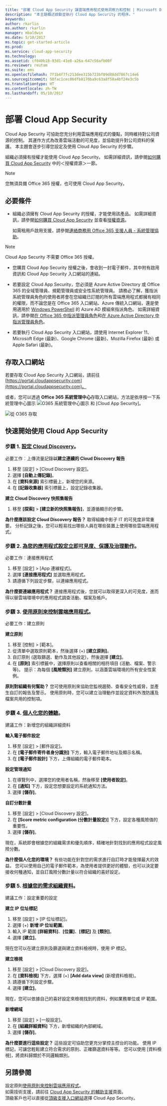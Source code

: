 ```yaml
---
title: "部署 Cloud App Security 讓雲端應用程式使用洞察力和控制 | Microsoft Docs"
description: "本主題概述啟動並執行 Cloud App Security 的程序。"
keywords: 
author: rkarlin
ms.author: rkarlin
manager: mbaldwin
ms.date: 5/10/2017
ms.topic: get-started-article
ms.prod: 
ms.service: cloud-app-security
ms.technology: 
ms.assetid: cf040b18-93d1-41e8-a26a-647c56afb00f
ms.reviewer: reutam
ms.suite: ems
ms.openlocfilehash: 7f1b4f7fc213dee315b723bf09d88dd7867c14e6
ms.sourcegitcommit: 50fac1cec86dfb8170ba9c63a8f58a4bf24e3c5b
ms.translationtype: HT
ms.contentlocale: zh-TW
ms.lasthandoff: 05/10/2017
---
```

# <a name="deploy-cloud-app-security"></a>部署 Cloud App Security
Cloud App Security 可協助您充分利用雲端應用程式的優點，同時維持對公司資源的控制。 其運作方式為改善雲端活動的可見度，並協助提升對公司資料的保護。 本主題會逐步引導您設定及使用 Cloud App Security 的步驟。  

組織必須擁有授權才能使用 Cloud App Security。 如需詳細資訊，請參閱[如何購買 Cloud App Security](https://www.microsoft.com/en-us/cloud-platform/cloud-app-security) 中的＜授權資源＞一節。  

>[!NOTE]
>您無須具備 Office 365 授權，也可使用 Cloud App Security。  

## <a name="prerequisites"></a>必要條件  
  
-   組織必須擁有 Cloud App Security 的授權，才能使用該產品。 如需詳細資訊，請參閱[如何購買 Cloud App Security](https://www.microsoft.com/server-cloud/products/cloud-app-security/default.aspx) 並查看[授權資源](https://www.microsoft.com/server-cloud/products/cloud-app-security/default.aspx)。  
  
     如需租用戶啟用支援，請參閱[連絡商務用 Office 365 支援人員 - 系統管理協助](https://support.office.com/article/Contact-Office-365-for-business-support-Admin-Help-32a17ca7-6fa0-4870-8a8d-e25ba4ccfd4b)。  
  
> [!NOTE] 
> Cloud App Security 不需要 Office 365 授權。  
  
-   您購買 Cloud App Security 授權之後，會收到一封電子郵件，其中附有啟用資訊和 Cloud App Security 入口網站的連結。  
  
-   若要設定 Cloud App Security，您必須是 Azure Active Directory 或 Office 365 的全域管理員、規範管理員或安全性系統管理員。 請務必了解，獲指派系統管理員角色的使用者將會在您組織已訂閱的所有雲端應用程式都擁有相同的權限，而不論您是在 Office 365 入口網站、Azure 傳統入口網站，還是使用適用於 [Windows PowerShell](https://technet.microsoft.com/library/mt736914.aspx) 的 Azure AD 模組來指派角色。 如需詳細資訊，請參閱[在 Office 365 中指派管理員角色](https://support.office.com/article/Assigning-admin-roles-in-Office-365-eac4d046-1afd-4f1a-85fc-8219c79e1504)和[在 Azure Active Directory 中指派管理員角色](https://azure.microsoft.com/documentation/articles/active-directory-assign-admin-roles/)。  
  
-   若要執行 Cloud App Security 入口網站，請使用 Internet Explorer 11、Microsoft Edge (最新)、Google Chrome (最新)、Mozilla Firefox (最新) 或 Apple Safari (最新)。  

## <a name="to-access-the-portal"></a>存取入口網站

若要存取 Cloud App Security 入口網站，請前往 [https://portal.cloudappsecurity.com](https://portal.cloudappsecurity.com)。  
  
或者，您可以透過 **Office 365 系統管理中心**存取入口網站，方法是依序按一下系統管理中心圖示 ![O365 系統管理中心圖示](./media/o365-admin-centers-icon.png "O365 系統管理中心圖示") 和 [Cloud App Security]。  
  
![從 O365 存取](./media/access-from-o365.png "從 O365 存取")  
  



## <a name="get-started-quickly-with-cloud-app-security"></a>快速開始使用 Cloud App Security  

 

### <a name="step-1-set-up-cloud-discoveryset-up-cloud-discoverymd"></a>步驟 1. [設定 Cloud Discovery](set-up-cloud-discovery.md)。
必要工作︰上傳流量記錄**以建立連續的 Cloud Discovery 報告**

 1. 移至 [設定]  >  [Cloud Discovery 設定]。
 2. 選擇 **[自動上傳記錄]**。
 3. 在 **[資料來源]** 索引標籤上，新增您的來源。
 4. 在 **[記錄收集器]** 索引標籤上，設定記錄收集器。
 
 **建立 Cloud Discovery 快照集報告**

 1. 移至 **[探索]** > **[建立新的快照集報告]**，並遵循顯示的步驟。

**為什麼應該設定 Cloud Discovery 報告？**
取得組織中影子 IT 的可見度非常重要。
分析記錄之後，您可以輕易找出哪些人員在哪些裝置上使用哪些雲端應用程式。


### <a name="step-2-set-instant-visibility-protection-and-governance-actions-for-your-appsenable-instant-visibility-protection-and-governance-actions-for-your-appsmd"></a>步驟 2. [為您的應用程式設定立即可見度、保護及治理動作](enable-instant-visibility-protection-and-governance-actions-for-your-apps.md)。
必要工作︰連接應用程式

1. 移至 [設定] > [App 連線程式]。
2. 選擇 **[連接應用程式]** 並選取應用程式。
3. 請遵循下列設定步驟，以連線應用程式。

**為什麼要連線應用程式？**
連接應用程式後，您就可以取得更深入的可見度，進而得以替雲端環境中的應用程式調查活動、檔案及帳戶。


### <a name="step-3-control-cloud-apps-with-policiescontrol-cloud-apps-with-policiesmd"></a>步驟 3. [使用原則來控制雲端應用程式](control-cloud-apps-with-policies.md)。
必要工作︰建立原則

**建立原則**

1. 移至 [控制] > [範本]。
2. 從清單中選取原則範本，然後選擇 (+) **[建立原則]**。
3. 自訂原則 (選取篩選、動作及其他設定)，然後選擇 **[建立]**。
4. 在 **[原則]** 索引標籤中，選擇原則以查看相關的相符項目 (活動、檔案、警示等)。
 提示：為每個 **[風險類別]** 建立原則，以涵蓋雲端環境的所有安全性案例。

**原則對組織有何幫助？**
您可使用原則來協助您監視趨勢、查看安全性威脅，並產生自訂的報告及警示。 使用原則時，您可以建立治理動作並設定資料外洩防護及檔案共用的控制項。


### <a name="step-4-personalize-your-experiencemail-settingsmd"></a>步驟 4. [個人化您的體驗](mail-settings.md)。
建議工作：新增您的組織詳細資料

**輸入電子郵件設定**

1. 移至 [設定] > [郵件設定]。
2. 在 **[電子郵件寄件者身分識別]** 下方，輸入電子郵件地址及顯示名稱。
3. 在 **[電子郵件設計]** 下方，上傳組織的電子郵件範本。

 **設定管理通知**

1. 在導覽列中，選擇您的使用者名稱，然後移至 **[使用者設定]**。
2. 在 **[通知]** 下方，設定您想要設定的系統通知方法。
3. 選擇 **[儲存]**。

 **自訂分數計量**

1. 移至 [設定]  >  [Cloud Discovery 設定]。
2. 在 **[Score metric configuration (分數計量設定)]** 下方，設定各種風險值的重要性。
3. 選擇 **[儲存]**。

 現在，系統即會根據您的組織需求和優先順序，精確地針對找到的應用程式設定風險分數。

**為什麼個人化您的環境？**
有些功能在針對您的需求進行自訂時才能發揮最大的效益。 您可以使用自己的電子郵件範本，為使用者提供更好的體驗，也可以決定要接收何種通知，並自訂風險分數計量以符合組織的喜好設定。


### <a name="step-5-organize-the-data-according-to-your-needsip-tagsmd"></a>步驟 5. [根據您的需求組織資料](ip-tags.md)。
建議工作：設定重要的設定

**建立 IP 位址標記**

1. 移至 [設定]  >  [IP 位址標記]。
2. 選擇 (+) **新增 IP 位址範圍**。
3. 輸入 IP 範圍 **[詳細資料]**、**[位置]**、**[標記]** 及 **[類別]**。
4. 選擇 **[建立]**。

 現在您可以在建立原則及篩選與建立資料檢視時，使用 IP 標記。

 **建立檢視**

1. 移至 [設定]  >  [Cloud Discovery 設定]。
2. 在 **[資料檢視]** 下方，選擇 (+) **[Add data view]** (新增資料檢視)。
3. 請遵循下列設定步驟。
4. 選擇 **[建立]**。

現在，您可以依據自己的喜好設定來檢視找到的資料，例如業務單位或 IP 範圍。

**新增網域**

1. 移至 [設定] > [一般設定]。
2. 在 **[組織詳細資料]** 下方，新增組織的內部網域。
3. 選擇 **[儲存]**。

**為什麼要進行這些設定？**
這些設定可協助您更充分掌控主控台的功能。 使用 IP 標記，可讓您輕鬆建立符合需求的原則、正確篩選資料等等。 您可以使用 [資料檢視]，將資料歸類於不同邏輯類別。
  

## <a name="see-also"></a>另請參閱

設定原則[使用原則來控制雲端應用程式](control-cloud-apps-with-policies.md)。    
如需技術支援，請前往 [Cloud App Security 的輔助支援](http://support.microsoft.com/oas/default.aspx?prid=16031)頁面。   
頂級客戶也可以直接從[頂級支援入口網站](https://premier.microsoft.com/)選擇 Cloud App Security。   
